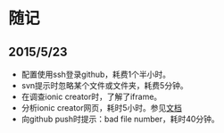 # 随记

## 2015/5/23

- 配置使用ssh登录github，耗费1个半小时。
- svn提示时忽略某个文件或文件夹，耗费5分钟。
- 在调查ionic creator时，了解了iframe。
- 分析ionic creator网页，耗时5小时。参见[文档](FingerWeb/ionic_creator.md)
- 向github push时提示：bad file number，耗时40分钟。

